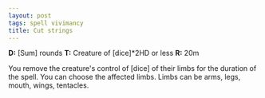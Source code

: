 ```yaml
---
layout: post
tags: spell vivimancy
title: Cut strings
---
```

<b>D:</b> [Sum] rounds <b>T:</b> Creature of [dice]*2HD or less <b>R:</b> 20m

You remove the creature's control of [dice] of their limbs for the duration of the spell. You can choose the affected limbs. Limbs can be arms, legs, mouth, wings, tentacles.
